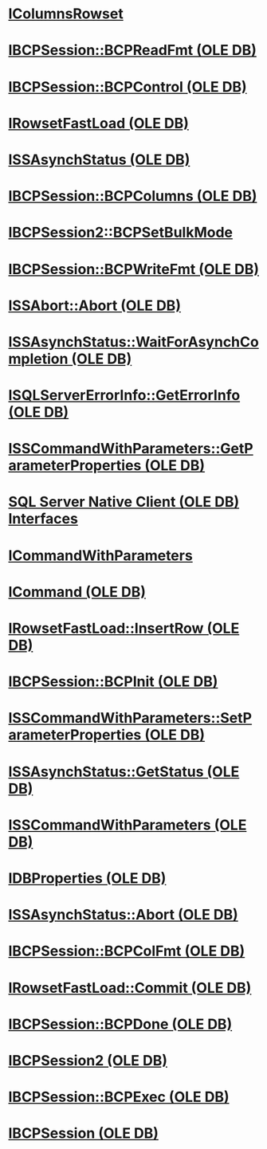 # [IColumnsRowset](icolumnsrowset.md)
# [IBCPSession::BCPReadFmt (OLE DB)](ibcpsession-bcpreadfmt-ole-db.md)
# [IBCPSession::BCPControl (OLE DB)](ibcpsession-bcpcontrol-ole-db.md)
# [IRowsetFastLoad (OLE DB)](irowsetfastload-ole-db.md)
# [ISSAsynchStatus (OLE DB)](issasynchstatus-ole-db.md)
# [IBCPSession::BCPColumns (OLE DB)](ibcpsession-bcpcolumns-ole-db.md)
# [IBCPSession2::BCPSetBulkMode](ibcpsession2-bcpsetbulkmode.md)
# [IBCPSession::BCPWriteFmt (OLE DB)](ibcpsession-bcpwritefmt-ole-db.md)
# [ISSAbort::Abort (OLE DB)](issabort-abort-ole-db.md)
# [ISSAsynchStatus::WaitForAsynchCompletion (OLE DB)](issasynchstatus-waitforasynchcompletion-ole-db.md)
# [ISQLServerErrorInfo::GetErrorInfo (OLE DB)](isqlservererrorinfo-geterrorinfo-ole-db.md)
# [ISSCommandWithParameters::GetParameterProperties (OLE DB)](isscommandwithparameters-getparameterproperties-ole-db.md)
# [SQL Server Native Client (OLE DB) Interfaces](sql-server-native-client-ole-db-interfaces.md)
# [ICommandWithParameters](icommandwithparameters.md)
# [ICommand (OLE DB)](icommand-ole-db.md)
# [IRowsetFastLoad::InsertRow (OLE DB)](irowsetfastload-insertrow-ole-db.md)
# [IBCPSession::BCPInit (OLE DB)](ibcpsession-bcpinit-ole-db.md)
# [ISSCommandWithParameters::SetParameterProperties (OLE DB)](isscommandwithparameters-setparameterproperties-ole-db.md)
# [ISSAsynchStatus::GetStatus (OLE DB)](issasynchstatus-getstatus-ole-db.md)
# [ISSCommandWithParameters (OLE DB)](isscommandwithparameters-ole-db.md)
# [IDBProperties (OLE DB)](idbproperties-ole-db.md)
# [ISSAsynchStatus::Abort (OLE DB)](issasynchstatus-abort-ole-db.md)
# [IBCPSession::BCPColFmt (OLE DB)](ibcpsession-bcpcolfmt-ole-db.md)
# [IRowsetFastLoad::Commit (OLE DB)](irowsetfastload-commit-ole-db.md)
# [IBCPSession::BCPDone (OLE DB)](ibcpsession-bcpdone-ole-db.md)
# [IBCPSession2 (OLE DB)](ibcpsession2-ole-db.md)
# [IBCPSession::BCPExec (OLE DB)](ibcpsession-bcpexec-ole-db.md)
# [IBCPSession (OLE DB)](ibcpsession-ole-db.md)
